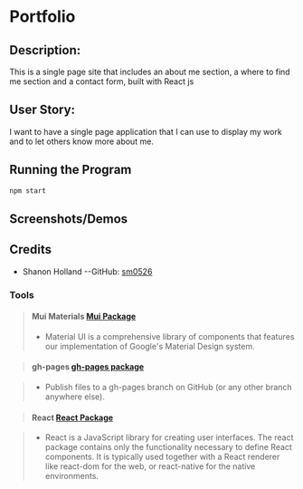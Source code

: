 # Portfolio

## Description:

This is a single page site that includes an about me section, a where to find me section and a contact form, built with React js

## User Story:

I want to have a single page application that I can use to display my work and to let others know more about me.

## Running the Program

```bash
npm start
```

## Screenshots/Demos



## Credits

* Shanon Holland --GitHub: [sm0526](https://github.com/sm0526)

### Tools

> #### Mui Materials [Mui Package](https://www.npmjs.com/package/@mui/material/v/5.10.15)
>
> - Material UI is a comprehensive library of components that features our implementation of Google's Material Design system.

> #### gh-pages [gh-pages package](https://www.npmjs.com/package/gh-pages)

> - Publish files to a gh-pages branch on GitHub (or any other branch anywhere else).

> #### React [React Package](https://www.npmjs.com/package/react)

> - React is a JavaScript library for creating user interfaces. The react package contains only the functionality necessary to define React components. It is typically used together with a React renderer like react-dom for the web, or react-native for the native environments.
